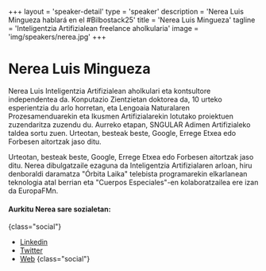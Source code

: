 +++
layout = 'speaker-detail'
type = 'speaker'
description = 'Nerea Luis Mingueza hablará en el #Bilbostack25'
title = 'Nerea Luis Mingueza'
tagline = 'Inteligentzia Artifizialean freelance aholkularia'
image = 'img/speakers/nerea.jpg'
+++
# Nerea Luis Mingueza

Nerea Luis Inteligentzia Artifizialean aholkulari eta kontsultore independentea da. Konputazio Zientzietan doktorea da, 10 urteko esperientzia du arlo horretan, eta Lengoaia Naturalaren Prozesamenduarekin eta Ikusmen Artifizialarekin lotutako proiektuen zuzendaritza zuzendu du. Aurreko etapan, SNGULAR Adimen Artifizialeko taldea sortu zuen. Urteotan, besteak beste, Google, Errege Etxea edo Forbesen aitortzak jaso ditu.  

Urteotan, besteak beste, Google, Errege Etxea edo Forbesen aitortzak jaso ditu. Nerea dibulgatzaile ezaguna da Inteligentzia Artifizialaren arloan, hiru denboraldi daramatza "Órbita Laika" telebista programarekin elkarlanean teknologia atal berrian eta "Cuerpos Especiales"-en kolaboratzailea ere izan da EuropaFMn.

#### Aurkitu Nerea sare sozialetan:

{class="social"}

- [Linkedin](https://www.linkedin.com/in/nerealuis/)
- [Twitter](https://x.com/sailormerqury)
- [Web](https://nerealuis.es/)
  {class="social"}
